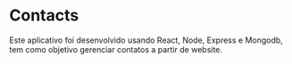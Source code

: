 # Contacts
Este aplicativo foi desenvolvido usando React, Node, Express e Mongodb, tem como objetivo gerenciar contatos a partir de website.
